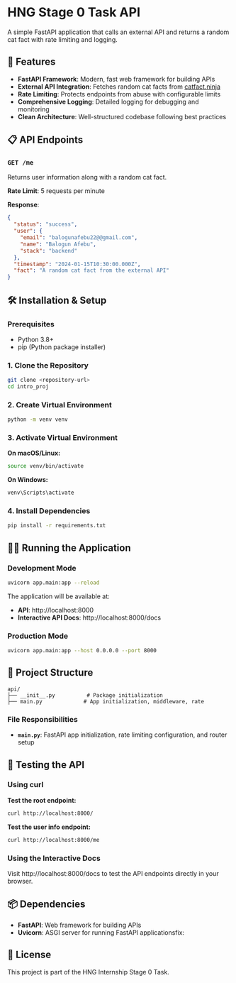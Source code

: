 # HNG Stage 0 Task API

A simple FastAPI application that calls an external API and returns a random cat fact with rate limiting and logging.

## 🚀 Features

- **FastAPI Framework**: Modern, fast web framework for building APIs
- **External API Integration**: Fetches random cat facts from [catfact.ninja](https://catfact.ninja/)
- **Rate Limiting**: Protects endpoints from abuse with configurable limits
- **Comprehensive Logging**: Detailed logging for debugging and monitoring
- **Clean Architecture**: Well-structured codebase following best practices

## 📋 API Endpoints

### `GET /me`
Returns user information along with a random cat fact.

**Rate Limit**: 5 requests per minute

**Response**:
```json
{
  "status": "success",
  "user": {
    "email": "balogunafebu22@@gmail.com",
    "name": "Balogun Afebu",
    "stack": "backend"
  },
  "timestamp": "2024-01-15T10:30:00.000Z",
  "fact": "A random cat fact from the external API"
}
```

## 🛠️ Installation & Setup

### Prerequisites
- Python 3.8+
- pip (Python package installer)

### 1. Clone the Repository
```bash
git clone <repository-url>
cd intro_proj
```

### 2. Create Virtual Environment
```bash
python -m venv venv
```

### 3. Activate Virtual Environment

**On macOS/Linux:**
```bash
source venv/bin/activate
```

**On Windows:**
```bash
venv\Scripts\activate
```

### 4. Install Dependencies
```bash
pip install -r requirements.txt
```

## 🏃‍♂️ Running the Application

### Development Mode
```bash
uvicorn app.main:app --reload
```

The application will be available at:
- **API**: http://localhost:8000
- **Interactive API Docs**: http://localhost:8000/docs

### Production Mode
```bash
uvicorn app.main:app --host 0.0.0.0 --port 8000
```

## 📁 Project Structure

```
api/
├── __init__.py          # Package initialization
├── main.py             # App initialization, middleware, rate 
```

### File Responsibilities

- **`main.py`**: FastAPI app initialization, rate limiting configuration, and router setup

## 🧪 Testing the API

### Using curl

**Test the root endpoint:**
```bash
curl http://localhost:8000/
```

**Test the user info endpoint:**
```bash
curl http://localhost:8000/me
```

### Using the Interactive Docs
Visit http://localhost:8000/docs to test the API endpoints directly in your browser.


## 📦 Dependencies

- **FastAPI**: Web framework for building APIs
- **Uvicorn**: ASGI server for running FastAPI applicationsfix: 

## 📄 License

This project is part of the HNG Internship Stage 0 Task.